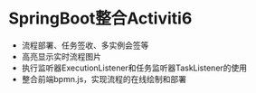 # SpringBoot整合Activiti6
* 流程部署、任务签收、多实例会签等
* 高亮显示实时流程图片
* 执行监听器ExecutionListener和任务监听器TaskListener的使用
* 整合前端bpmn.js，实现流程的在线绘制和部署
